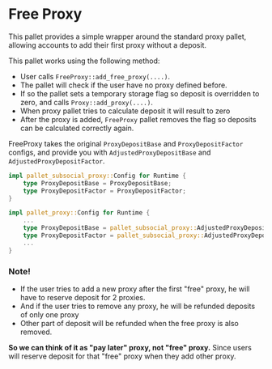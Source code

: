 # Free Proxy

This pallet provides a simple wrapper around the standard proxy pallet, allowing accounts to add their first proxy without a deposit.

This pallet works using the following method:
- User calls `FreeProxy::add_free_proxy(....)`.
- The pallet will check if the user have no proxy defined before.
-  If so the pallet sets a temporary storage flag so deposit is overridden to zero, and calls
`Proxy::add_proxy(....)`.
- When proxy pallet tries to calculate deposit it will result to zero
- After the proxy is added, `FreeProxy` pallet removes the flag so deposits can be calculated
correctly again.


FreeProxy takes the original `ProxyDepositBase` and `ProxyDepositFactor` 
configs, and provide you with `AdjustedProxyDepositBase` and `AdjustedProxyDepositFactor`.

```rust
impl pallet_subsocial_proxy::Config for Runtime {
    type ProxyDepositBase = ProxyDepositBase;
    type ProxyDepositFactor = ProxyDepositFactor;
}

impl pallet_proxy::Config for Runtime {
    ...
    type ProxyDepositBase = pallet_subsocial_proxy::AdjustedProxyDepositBase<Runtime>;
    type ProxyDepositFactor = pallet_subsocial_proxy::AdjustedProxyDepositFactor<Runtime>;
    ...
}
```

### Note!

- If the user tries to add a new proxy after the first "free" proxy, he will
have to reserve deposit for 2 proxies.
- And if the user tries to remove any proxy, he will be refunded deposits of only one proxy
- Other part of deposit will be refunded when the free proxy is also removed.

**So we can think of it as "pay later" proxy, not "free" proxy.** Since users will
reserve deposit for that "free" proxy when they add other proxy.